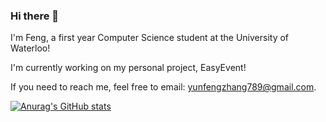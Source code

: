 ### Hi there 👋

I'm Feng, a first year Computer Science student at the University of Waterloo!

I'm currently working on my personal project, EasyEvent!

If you need to reach me, feel free to email: [yunfengzhang789@gmail.com](mailto:yunfengzhang789@gmail.com).

[![Anurag's GitHub stats](https://github-readme-stats.vercel.app/api?username=fengzhang789)](https://github.com/anuraghazra/github-readme-stats)

<!--
**fengzhang789/fengzhang789** is a ✨ _special_ ✨ repository because its `README.md` (this file) appears on your GitHub profile.

Here are some ideas to get you started:

- 🔭 I’m currently working on ...
- 🌱 I’m currently learning ...
- 👯 I’m looking to collaborate on ...
- 🤔 I’m looking for help with ...
- 💬 Ask me about ...
- 📫 How to reach me: ...
- 😄 Pronouns: ...
- ⚡ Fun fact: ...
-->
